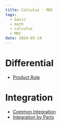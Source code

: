```yaml
---
title: Calculus - MOC
tags:
  - basic
  - math
  - calculus
  - MOC
date: 2024-05-24
---
```


# Differential

* [Product Rule](math/calculus/differential/product_rule.md)
# Integration

* [Common Integration](math/calculus/integration/common_integration.md)
* [Integration by Parts](math/calculus/integration/integration_by_parts.md)